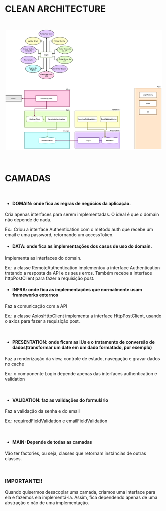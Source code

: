 # CLEAN ARCHITECTURE

<br>

<p align="center">
  <img  src="./assets/clean-react.png" width="500px">
</p>

<br>

# CAMADAS

<br>

- #### DOMAIN: onde fica as regras de negócios da aplicação.

Cria apenas interfaces para serem implementadas. O ideal é que o domain não depende de nada.

Ex.: Criou a interface Authentication com o método auth que recebe um email e uma password, retornando um accessToken.
<br>

- #### DATA: onde fica as implementações dos casos de uso do domain.

Implementa as interfaces do domain.

Ex.: a classe RemoteAuthentication implementou a interface Authentication tratando a resposta da API e os seus erros. Também recebe a interface httpPostClient para fazer a requisição post.
<br>

- #### INFRA: onde fica as implementações que normalmente usam frameworks externos

Faz a comunicação com a API

Ex.: a classe AxiosHttpClient implementa a interface HttpPostClient, usando o axios para fazer a requisição post.

<br>

- #### PRESENTATION: onde ficam as IUs e o tratamento de conversão de dados(transformar um date em um dado formatado, por exemplo)

Faz a renderização da view, controle de estado, navegação e gravar dados no cache

Ex.: o componente Login depende apenas das interfaces authentication e validation

<br>

- #### VALIDATION: faz as validações do formulário

Faz a validação da senha e do email

Ex.: requiredFieldValidation e emailFieldValidation

<br>

- #### MAIN: Depende de todas as camadas

Vão ter factories, ou seja, classes que retornam instâncias de outras classes.

<br>

### IMPORTANTE!!

Quando quisermos desacoplar uma camada, criamos uma interface para ela e fazemos ela implementá-la. Assim, fica dependendo apenas de uma abstração e não de uma implementação.

